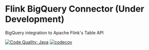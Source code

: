 # Flink BigQuery Connector (Under Development)
BigQuery integration to Apache Flink's Table API

[![Code Quality: Java](https://img.shields.io/lgtm/grade/java/g/GoogleCloudDataproc/flink-bigquery-connector.svg?logo=lgtm&logoWidth=18)](https://lgtm.com/projects/g/GoogleCloudDataproc/flink-bigquery-connector/context:java)
[![codecov](https://codecov.io/gh/GoogleCloudDataproc/flink-bigquery-connector/branch/master/graph/badge.svg)](https://codecov.io/gh/GoogleCloudDataproc/flink-bigquery-connector)
